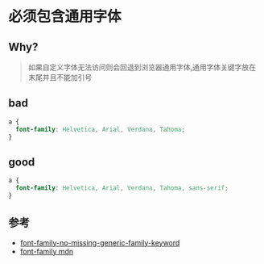 # 必须包含通用字体

## Why?

> 如果自定义字体无法访问则会回退到浏览器通用字体,通用字体关键字放在末尾并且不能加引号

## bad

```css
a {
  font-family: Helvetica, Arial, Verdana, Tahoma;
}
```

## good

```css
a {
  font-family: Helvetica, Arial, Verdana, Tahoma, sans-serif;
}
```

## 参考

- [font-family-no-missing-generic-family-keyword](https://stylelint.io/user-guide/rules/list/font-family-no-missing-generic-family-keyword)
- [font-family mdn](https://developer.mozilla.org/en-US/docs/Web/CSS/font-family)
